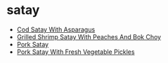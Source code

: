 # satay

 * [Cod Satay With Asparagus](index/c/cod-satay-with-asparagus-234317.json)
 * [Grilled Shrimp Satay With Peaches And Bok Choy](index/g/grilled-shrimp-satay-with-peaches-and-bok-choy-242685.json)
 * [Pork Satay](index/p/pork-satay-232208.json)
 * [Pork Satay With Fresh Vegetable Pickles](index/p/pork-satay-with-fresh-vegetable-pickles-231420.json)

